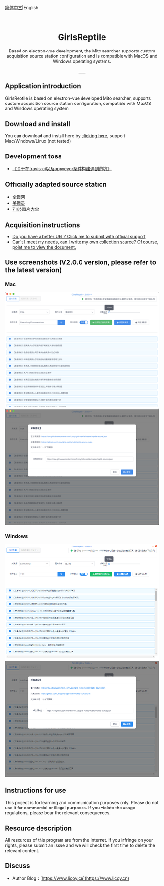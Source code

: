 [简体中文](./README.md)|English
<div align="center">
    <img src="https://github.com/Licoy/girls-reptile/blob/master/build/icons/256x256.png?raw=true" alt="">
    <h1>GirlsReptile</h1>
    <p>Based on electron-vue development, the Mito searcher supports custom acquisition source station configuration and is compatible with MacOS and Windows operating systems.</p>
      <a href="https://travis-ci.org/Licoy/girls-reptile/builds">
        <img src="https://img.shields.io/travis/Licoy/girls-reptile?style=flat-square" alt="">
      </a>
        <a href="https://ci.appveyor.com/api/projects/status/yd6ksljlkrlmeucp/branch/master?svg=true">
            <img src="https://ci.appveyor.com/api/projects/status/yd6ksljlkrlmeucp?svg=true" alt="">
      </a>
      <a href="https://github.com/Licoy/girls-reptile/releases">
        <img src="https://img.shields.io/github/downloads/Licoy/girls-reptile/total.svg?style=flat-square" alt="">
      </a>
      <a href="https://github.com/Licoy/girls-reptile/releases/latest">
        <img src="https://img.shields.io/github/release/Licoy/girls-reptile.svg?style=flat-square" alt="">
      </a>
    <a href="https://github.com/Licoy/girls-reptile/issues">
        <img src="https://img.shields.io/github/issues/Licoy/girls-reptile.svg" alt="">
      </a>
    <a href="https://github.com/Licoy/girls-reptile/pulls">
        <img src="https://img.shields.io/github/issues-pr/Licoy/girls-reptile.svg" alt="">
      </a>
    <a href="https://github.com/Licoy">
        <img src="https://img.shields.io/badge/author-Licoy-ff69b4.svg" alt="">
      </a>
</div>

## Application introduction
GirlsReptile is based on electron-vue developed Mito searcher, supports custom acquisition source station configuration, compatible with MacOS and Windows operating system
## Download and install
You can download and install here by [clicking here](https://github.com/Licoy/girls-reptile/releases), support Mac/Windows/Linux (not tested)
## Development toss
- [《关于在travis-ci以及appveyor条件构建遇到的坑》](https://www.licoy.cn/3385.html)
## Officially adapted source station
- [全图网](http://www.quantuwang.co/)
- [美图录](https://www.meitulu.com)
- [7106图片大全](https://www.7160.com/)
## Acquisition instructions
- [Do you have a better URL? Click me to submit with official support](https://github.com/Licoy/girls-reptile/issues/new)
- [Can't I meet my needs, can I write my own collection source? Of course, point me to view the document.](https://github.com/Licoy/girls-reptile/wiki/reptile-source-rules)
## Use screenshots (V2.0.0 version, please refer to the latest version)
### Mac
![mac](./docs/image/mac-1.png?v2)
![mac](./docs/image/mac-2.png?v2)
### Windows
![Windows](./docs/image/win-1.png?v2)
![Windows](./docs/image/win-2.png?v2)
## Instructions for use
This project is for learning and communication purposes only. Please do not use it for commercial or illegal purposes. If you violate the usage regulations, please bear the relevant consequences.
## Resource description
All resources of this program are from the Internet. If you infringe on your rights, please submit an issue and we will check the first time to delete the relevant content.
## Discuss
- Author Blog：[https://www.licoy.cn](https://www.licoy.cn)
